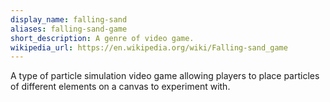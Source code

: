 ```yaml
---
display_name: falling-sand
aliases: falling-sand-game
short_description: A genre of video game.
wikipedia_url: https://en.wikipedia.org/wiki/Falling-sand_game
---
```

A type of particle simulation video game allowing players to place particles of different elements on a canvas to experiment with.